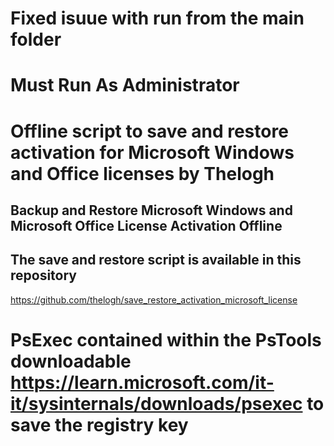 # Fixed isuue with run from the main folder
# Must Run As Administrator
# Offline script to save and restore activation for Microsoft Windows and Office licenses by Thelogh
## Backup and Restore Microsoft Windows and Microsoft Office License Activation Offline
## The save and restore script is available in this repository
https://github.com/thelogh/save_restore_activation_microsoft_license
# PsExec contained within the PsTools downloadable https://learn.microsoft.com/it-it/sysinternals/downloads/psexec to save the registry key
